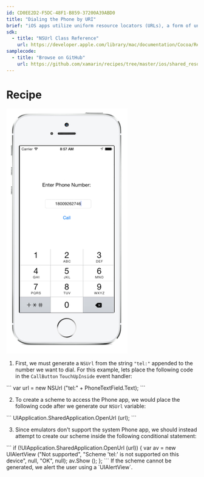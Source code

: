 ```yaml
---
id: CD0EE2D2-F5DC-48F1-B859-37200A39ABD0
title: "Dialing the Phone by URI"
brief: "iOS apps utilize uniform resource locators (URLs), a form of uniform resource identifiers (URIs), to access schemes that integrate with system apps. The tel URL scheme launches the Phone app and dials the number contained in the NSUrl."
sdk:
  - title: "NSUrl Class Reference" 
    url: https://developer.apple.com/library/mac/documentation/Cocoa/Reference/Foundation/Classes/NSURL_Class/Reference/Reference.html
samplecode:
  - title: "Browse on GitHub" 
    url: https://github.com/xamarin/recipes/tree/master/ios/shared_resources/phone/dial-phone-uri
---
```


<a name="Recipe" class="injected"></a>

# Recipe


![Dial By URI](Images/Screenshot.png)

<ol>
  <li>First, we must generate a <code>NSUrl</code> from the string <code>"tel:"</code> appended to the number we want to dial. For this example, lets place the following code in the <code>CallButton</code> <code>TouchUpInside</code> event handler:</li>
</ol>
```
var url = new NSUrl ("tel:" + PhoneTextField.Text);
```
<ol start="2">
  <li>To create a scheme to access the Phone app, we would place the following code after we generate our <code>NSUrl</code> variable:</li>
</ol>
```
    UIApplication.SharedApplication.OpenUrl (url);
```
<ol start="3">
  <li>Since emulators don't support the system Phone app, we should instead attempt to create our scheme inside the following conditional statement:</li>
</ol>
```
    if (!UIApplication.SharedApplication.OpenUrl (url)) {
    	var av = new UIAlertView ("Not supported",
	      "Scheme 'tel:' is not supported on this device",
          null,
	      "OK",
		  null);
	    av.Show ();
    };
```
If the scheme cannot be generated, we alert the user using a `UIAlertView`.

